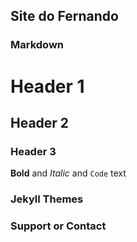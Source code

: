 ## Site do Fernando


### Markdown


# Header 1
## Header 2
### Header 3


**Bold** and _Italic_ and `Code` text

### Jekyll Themes


### Support or Contact
